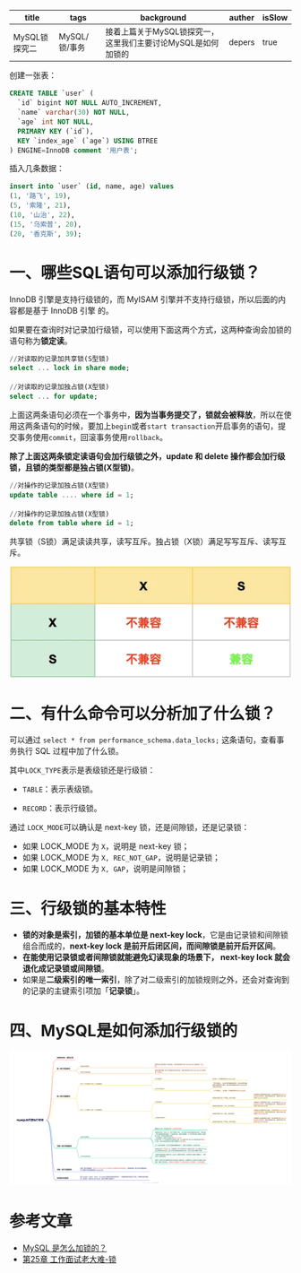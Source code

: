 | title         | tags          | background                                                   | auther | isSlow |
| ------------- | ------------- | ------------------------------------------------------------ | ------ | ------ |
| MySQL锁探究二 | MySQL/锁/事务 | 接着上篇关于MySQL锁探究一，这里我们主要讨论MySQL是如何加锁的 | depers | true   |

创建一张表：

```sql
CREATE TABLE `user` (
  `id` bigint NOT NULL AUTO_INCREMENT,
  `name` varchar(30) NOT NULL,
  `age` int NOT NULL,
  PRIMARY KEY (`id`),
  KEY `index_age` (`age`) USING BTREE
) ENGINE=InnoDB comment '用户表';
```

插入几条数据：

```sql
insert into `user` (id, name, age) values
(1, '路飞', 19),
(5, '索隆', 21),
(10, '山治', 22),
(15, '乌索普', 20),
(20, '香克斯', 39);
```

# 一、哪些SQL语句可以添加行级锁？

InnoDB 引擎是支持行级锁的，而 MyISAM 引擎并不支持行级锁，所以后面的内容都是基于 InnoDB 引擎 的。

如果要在查询时对记录加行级锁，可以使用下面这两个方式，这两种查询会加锁的语句称为**锁定读**。

```sql
//对读取的记录加共享锁(S型锁)
select ... lock in share mode;

//对读取的记录加独占锁(X型锁)
select ... for update;
```

上面这两条语句必须在一个事务中，**因为当事务提交了，锁就会被释放**，所以在使用这两条语句的时候，要加上`begin`或者`start transaction`开启事务的语句，提交事务使用`commit`，回滚事务使用`rollback`。

**除了上面这两条锁定读语句会加行级锁之外，update 和 delete 操作都会加行级锁，且锁的类型都是独占锁(X型锁)**。

```sql
//对操作的记录加独占锁(X型锁)
update table .... where id = 1;

//对操作的记录加独占锁(X型锁)
delete from table where id = 1;
```

共享锁（S锁）满足读读共享，读写互斥。独占锁（X锁）满足写写互斥、读写互斥。

![](../../assert/x锁和s锁.webp)

# 二、有什么命令可以分析加了什么锁？

可以通过 `select * from performance_schema.data_locks;` 这条语句，查看事务执行 SQL 过程中加了什么锁。

其中`LOCK_TYPE`表示是表级锁还是行级锁：

* `TABLE`：表示表级锁。

* `RECORD`：表示行级锁。

通过 `LOCK_MODE`可以确认是 next-key 锁，还是间隙锁，还是记录锁：

- 如果 LOCK_MODE 为 `X`，说明是 next-key 锁；
- 如果 LOCK_MODE 为 `X, REC_NOT_GAP`，说明是记录锁；
- 如果 LOCK_MODE 为 `X, GAP`，说明是间隙锁；

# 三、行级锁的基本特性

* **锁的对象是索引，加锁的基本单位是 next-key lock**，它是由记录锁和间隙锁组合而成的，**next-key lock 是前开后闭区间，而间隙锁是前开后开区间**。
* **在能使用记录锁或者间隙锁就能避免幻读现象的场景下， next-key lock 就会退化成记录锁或间隙锁**。
* 如果是**二级索引的唯一索引**，除了对二级索引的加锁规则之外，还会对查询到的记录的主键索引项加「**记录锁**」。

# 四、MySQL是如何添加行级锁的

![](../../assert/MySQL如何添加行级锁.png)

# 参考文章

* [MySQL 是怎么加锁的？](https://xiaolincoding.com/mysql/lock/how_to_lock.html)
* [第25章 工作面试老大难-锁](https://relph1119.github.io/mysql-learning-notes/#/mysql/25-%E5%B7%A5%E4%BD%9C%E9%9D%A2%E8%AF%95%E8%80%81%E5%A4%A7%E9%9A%BE-%E9%94%81)